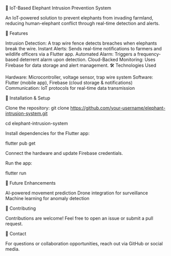 🐘 IoT-Based Elephant Intrusion Prevention System

An IoT-powered solution to prevent elephants from invading farmland, reducing human-elephant conflict through real-time detection and alerts.

📌 Features

Intrusion Detection: A trap wire fence detects breaches when elephants break the wire.
Instant Alerts: Sends real-time notifications to farmers and wildlife officers via a Flutter app.
Automated Alarm: Triggers a frequency-based deterrent alarm upon detection.
Cloud-Backed Monitoring: Uses Firebase for data storage and alert management.
🛠️ Technologies Used

Hardware: Microcontroller, voltage sensor, trap wire system
Software: Flutter (mobile app), Firebase (cloud storage & notifications)
Communication: IoT protocols for real-time data transmission


🚀 Installation & Setup

Clone the repository:
git clone https://github.com/your-username/elephant-intrusion-system.git

cd elephant-intrusion-system

Install dependencies for the Flutter app:

flutter pub get

Connect the hardware and update Firebase credentials.

Run the app:

flutter run


📢 Future Enhancements

AI-powered movement prediction
Drone integration for surveillance
Machine learning for anomaly detection

🤝 Contributing

Contributions are welcome! Feel free to open an issue or submit a pull request.

📩 Contact

For questions or collaboration opportunities, reach out via GitHub or social media.
